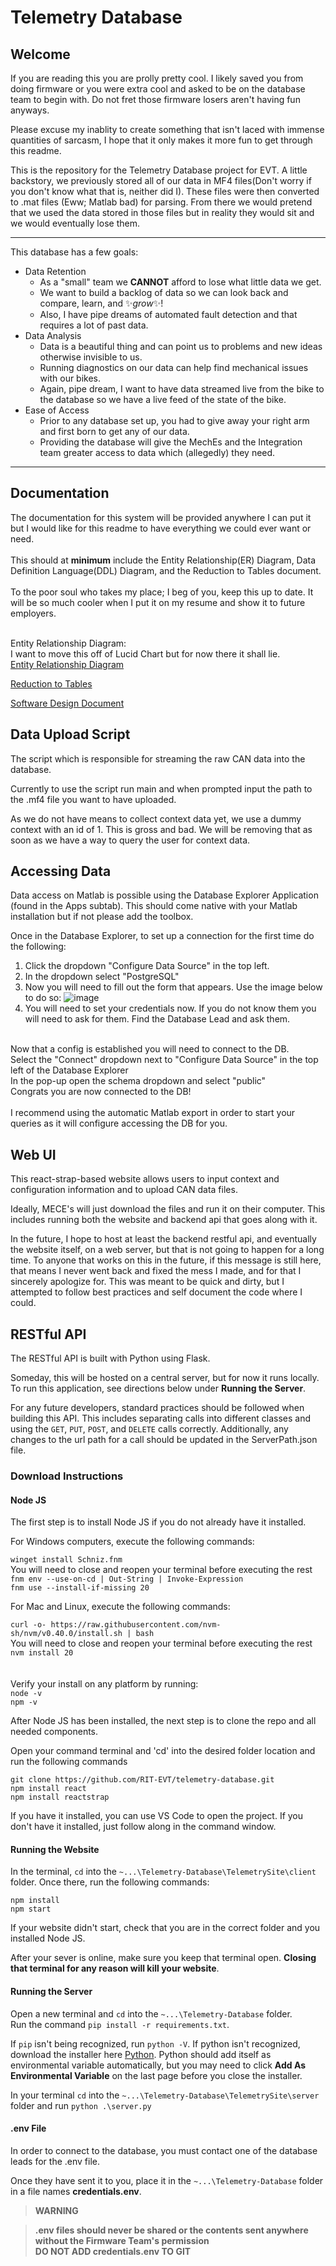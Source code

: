# Telemetry Database

## Welcome

If you are reading this you are prolly pretty cool. I likely saved you from doing firmware or you were extra cool and asked to be on the database team to begin with. Do not fret those firmware losers aren't having fun anyways.<br>

Please excuse my inablity to create something that isn't laced with immense quantities of sarcasm, I hope that it only makes it more fun to get through this readme.<br>

This is the repository for the Telemetry Database project for EVT. A little backstory, we previously stored all of our data in MF4 files(Don't worry if you don't know what that is, neither did I). These files were then converted to .mat files (Eww; Matlab bad) for parsing. From there we would pretend that we used the data stored in those files but in reality they would sit and we would eventually lose them.<br>

---

This database has a few goals:

- Data Retention
  - As a "small" team we **CANNOT** afford to lose what little data we get.
  - We want to build a backlog of data so we can look back and compare, learn, and ✨*grow*✨!
  - Also, I have pipe dreams of automated fault detection and that requires a lot of past data.
- Data Analysis
  - Data is a beautiful thing and can point us to problems and new ideas otherwise invisible to us.
  - Running diagnostics on our data can help find mechanical issues with our bikes.
  - Again, pipe dream, I want to have data streamed live from the bike to the database so we have a live feed of the state of the bike.
- Ease of Access
  - Prior to any database set up, you had to give away your right arm and first born to get any of our data.
  - Providing the database will give the MechEs and the Integration team greater access to data which (allegedly) they need.

---

## Documentation

The documentation for this system will be provided anywhere I can put it but I would like for this readme to have everything we could ever want or need.<br>
<br>
This should at **minimum** include the Entity Relationship(ER) Diagram, Data Definition Language(DDL) Diagram, and the Reduction to Tables document.<br>
<br>
To the poor soul who takes my place; I beg of you, keep this up to date. It will be so much cooler when I put it on my resume and show it to future employers.<br>
<br>

Entity Relationship Diagram:<br>
I want to move this off of Lucid Chart but for now there it shall lie.<br>
[Entity Relationship Diagram](https://lucid.app/lucidchart/ff611a92-9484-4606-a11d-d142f54ee428/edit?viewport_loc=-2095%2C-830%2C4919%2C2456%2CMMHz0DLYv6yU&invitationId=inv_5c98f0bf-e268-4e23-afe7-0b5b771f8459)<br>

[Reduction to Tables](https://docs.google.com/document/d/1Dq0fAyz-GOTDRLL4TS9-DYxf0agS83yGcmjXoaB-jjU/edit?usp=sharing)<br>

[Software Design Document](https://docs.google.com/document/d/1QV6rSz8Uj5yaqdDihSC-XkMlvNX5aUmDrTravnWL-ts/edit?usp=sharing)<br>



## Data Upload Script

The script which is responsible for streaming the raw CAN data into the database.<br>

Currently to use the script run main and when prompted input the path to the .mf4 file you want to have uploaded.<br>

As we do not have means to collect context data yet, we use a dummy context with an id of 1. This is gross and bad. We will be removing that as soon as we have a way to query the user for context data.<br>


## Accessing Data

Data access on Matlab is possible using the Database Explorer Application (found in the Apps subtab). This should come native with your Matlab installation but if not please add the toolbox.<br>

Once in the Database Explorer, to set up a connection for the first time do the following:<br>
1. Click the dropdown "Configure Data Source" in the top left.
2. In the dropdown select "PostgreSQL"
3. Now you will need to fill out the form that appears. Use the image below to do so:
![image](MatlabDBSetup.png)
4. You will need to set your credentials now. If you do not know them you will need to ask for them. Find the Database Lead and ask them.
<br>
Now that a config is established you will need to connect to the DB.<br>
Select the "Connect" dropdown next to "Configure Data Source" in the top left of the Database Explorer<br>
In the pop-up open the schema dropdown and select "public"<br>
Congrats you are now connected to the DB!<br>
<br>
I recommend using the automatic Matlab export in order to start your queries as it will configure accessing the DB for you.


## Web UI 

This react-strap-based website allows users to input context and configuration information and to upload CAN data files.<br>

Ideally, MECE's will just download the files and run it on their computer. This includes running both the website and backend api that goes along with it.<br>

In the future, I hope to host at least the backend restful api, and eventually the website itself, on a web server, but that is not going to happen for a long time. To anyone that works on this in the future, if this message is still here, that means I never went back and fixed the mess I made, and for that I sincerely apologize for. This was meant to be quick and dirty, but I attempted to follow best practices and self document the code where I could. <br>

## RESTful API

The RESTful API is built with Python using Flask. <br>

Someday, this will be hosted on a central server, but for now it runs locally. To run this application, see directions below under **Running the Server**. <br>

For any future developers, standard practices should be followed when building this API. This includes separating calls into different classes and using the `GET`, `PUT`, `POST`, and `DELETE` calls correctly. Additionally, any changes to the url path for a call should be updated in the ServerPath.json file.

### Download Instructions


#### Node JS
The first step is to install Node JS if you do not already have it installed.<br>

For Windows computers, execute the following commands:

`winget install Schniz.fnm`<br>
You will need to close and reopen your terminal before executing the rest<br>
`fnm env --use-on-cd | Out-String | Invoke-Expression`<br>
`fnm use --install-if-missing 20`<br>

For Mac and Linux, execute the following commands:

`curl -o- https://raw.githubusercontent.com/nvm-sh/nvm/v0.40.0/install.sh | bash`<br>
You will need to close and reopen your terminal before executing the rest<br>
`nvm install 20`<br>
<br>
<br>
Verify your install on any platform by running:<br>
`node -v`<br>
`npm -v`<br>

After Node JS has been installed, the next step is to clone the repo and all needed components. <br>

Open your command terminal and 'cd' into the desired folder location and run the following commands <br>

`git clone https://github.com/RIT-EVT/telemetry-database.git` <br>
`npm install react`<br>
`npm install reactstrap` <br>

If you have it installed, you can use VS Code to open the project. If you don't have it installed, just follow along in the command window. <br>

#### **Running the Website**

In the terminal, `cd` into the `~...\Telemetry-Database\TelemetrySite\client` folder. Once there, run the following commands: <br>

`npm install`<br>
`npm start` <br>

If your website didn't start, check that you are in the correct folder and you installed Node JS. <br>

After your sever is online, make sure you keep that terminal open. **Closing that terminal for any reason will kill your website**.<br>


#### **Running the Server**

Open a new terminal and `cd` into the `~...\Telemetry-Database` folder. <br>
Run the command `pip install -r requirements.txt`. <br>

If `pip` isn't being recognized, run `python -V`. If python isn't recognized, download the installer here [Python](https://www.python.org/downloads/). Python should add itself as environmental variable automatically, but you may need to click **Add As Environmental Variable** on the last page before you close the installer.<br>

In your terminal `cd` into the `~...\Telemetry-Database\TelemetrySite\server` folder and run `python .\server.py`

#### **.env File**

In order to connect to the database, you must contact one of the database leads for the .env file.<br> 

Once they have sent it to you, place it in the `~...\Telemetry-Database` folder in a file names **credentials.env**.

> **WARNING**

>**.env files should never be shared or the contents sent anywhere without the Firmware Team's permission** <br>
>**DO NOT ADD credentials.env TO GIT**
